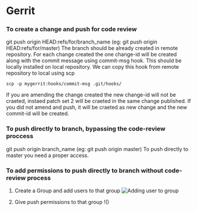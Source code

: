 # Gerrit

### To create a change and push for code review
git push origin HEAD:refs/for/branch_name (eg: git push origin HEAD:refs/for/master) The branch should be already created in remote repository.
For each change created the one change-id will be created along with the commit message using commit-msg hook. This should be locally installed on local repository. We can copy this hook from remote repository to local using scp
```
scp -p mygerrit:hooks/commit-msg .git/hooks/
```
If you are amending the change created the new change-id will not be craeted, instaed patch set 2 will be craeted in the same change published.
If you did not amend and push, it will be craeted as new change and the new commit-id will be created.

### To push directly to branch, bypassing the code-review proccess
git push origin branch_name (eg: git push origin master)
To push directly to master you need a proper access.

### To add permissions to push directly to branch without code-review process
1. Create a Group and add users to that group
![Adding user to group](https://github.com/vigneshsweekaran/notes/blob/master/gerrit/gerrit-adding-users-to-group.PNG)

2. Give push permissions to that group
!()

